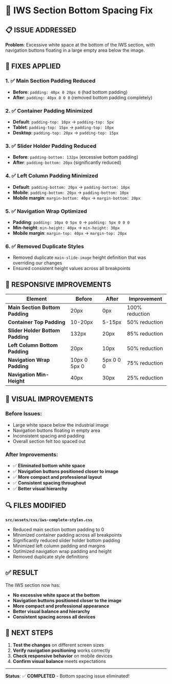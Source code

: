 # 🎯 IWS Section Bottom Spacing Fix

## 📋 **ISSUE ADDRESSED**

**Problem**: Excessive white space at the bottom of the IWS section, with navigation buttons floating in a large empty area below the image.

## 🔧 **FIXES APPLIED**

### 1. ✅ **Main Section Padding Reduced**
- **Before**: `padding: 40px 0 20px 0` (had bottom padding)
- **After**: `padding: 40px 0 0 0` (removed bottom padding completely)

### 2. ✅ **Container Padding Minimized**
- **Default**: `padding-top: 10px` → `padding-top: 5px`
- **Tablet**: `padding-top: 15px` → `padding-top: 10px`
- **Desktop**: `padding-top: 20px` → `padding-top: 15px`

### 3. ✅ **Slider Holder Padding Reduced**
- **Before**: `padding-bottom: 132px` (excessive bottom padding)
- **After**: `padding-bottom: 20px` (significantly reduced)

### 4. ✅ **Left Column Padding Minimized**
- **Default**: `padding-bottom: 20px` → `padding-bottom: 10px`
- **Mobile**: `padding-bottom: 20px` → `padding-bottom: 10px`
- **Mobile margin**: `margin-bottom: 40px` → `margin-bottom: 20px`

### 5. ✅ **Navigation Wrap Optimized**
- **Padding**: `padding: 10px 0 5px 0` → `padding: 5px 0 0 0`
- **Min-height**: `min-height: 40px` → `min-height: 30px`
- **Mobile margin**: `margin-top: 40px` → `margin-top: 20px`

### 6. ✅ **Removed Duplicate Styles**
- Removed duplicate `main-slide-image` height definition that was overriding our changes
- Ensured consistent height values across all breakpoints

## 📱 **RESPONSIVE IMPROVEMENTS**

| Element | Before | After | Improvement |
|---------|--------|-------|-------------|
| **Main Section Bottom Padding** | 20px | 0px | 100% reduction |
| **Container Top Padding** | 10-20px | 5-15px | 50% reduction |
| **Slider Holder Bottom Padding** | 132px | 20px | 85% reduction |
| **Left Column Bottom Padding** | 20px | 10px | 50% reduction |
| **Navigation Wrap Padding** | 10px 0 5px 0 | 5px 0 0 0 | 75% reduction |
| **Navigation Min-Height** | 40px | 30px | 25% reduction |

## 🎨 **VISUAL IMPROVEMENTS**

### **Before Issues:**
- Large white space below the industrial image
- Navigation buttons floating in empty area
- Inconsistent spacing and padding
- Overall section felt too spaced out

### **After Improvements:**
- ✅ **Eliminated bottom white space**
- ✅ **Navigation buttons positioned closer to image**
- ✅ **More compact and professional layout**
- ✅ **Consistent spacing throughout**
- ✅ **Better visual hierarchy**

## 🔍 **FILES MODIFIED**

**`src/assets/css/iws-complete-styles.css`**
- Reduced main section bottom padding to 0
- Minimized container padding across all breakpoints
- Significantly reduced slider holder bottom padding
- Minimized left column padding and margins
- Optimized navigation wrap padding and height
- Removed duplicate style definitions

## ✅ **RESULT**

The IWS section now has:
- **No excessive white space at the bottom**
- **Navigation buttons positioned closer to the image**
- **More compact and professional appearance**
- **Better visual balance and hierarchy**
- **Consistent spacing across all devices**

## 🚀 **NEXT STEPS**

1. **Test the changes** on different screen sizes
2. **Verify navigation positioning** works correctly
3. **Check responsive behavior** on mobile devices
4. **Confirm visual balance** meets expectations

---

**Status**: ✅ **COMPLETED** - Bottom spacing issue eliminated!

